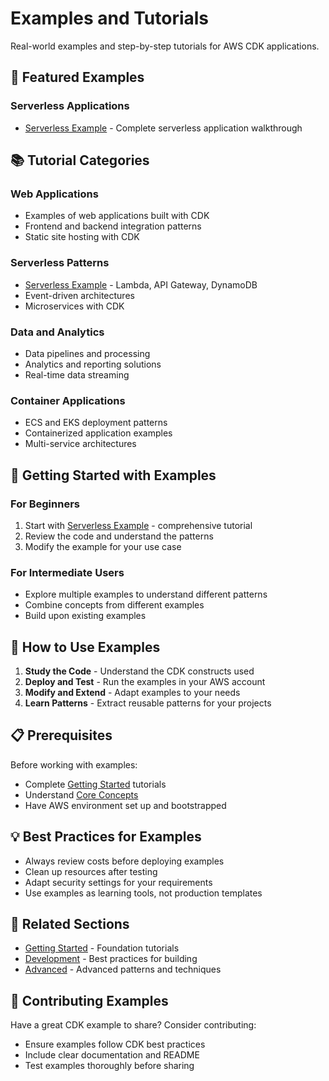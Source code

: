 # Examples and Tutorials

Real-world examples and step-by-step tutorials for AWS CDK applications.

## 🎯 Featured Examples

### Serverless Applications
- [Serverless Example](serverless_example.md) - Complete serverless application walkthrough

## 📚 Tutorial Categories

### Web Applications
- Examples of web applications built with CDK
- Frontend and backend integration patterns
- Static site hosting with CDK

### Serverless Patterns
- [Serverless Example](serverless_example.md) - Lambda, API Gateway, DynamoDB
- Event-driven architectures
- Microservices with CDK

### Data and Analytics
- Data pipelines and processing
- Analytics and reporting solutions
- Real-time data streaming

### Container Applications
- ECS and EKS deployment patterns
- Containerized application examples
- Multi-service architectures

## 🚀 Getting Started with Examples

### For Beginners
1. Start with [Serverless Example](serverless_example.md) - comprehensive tutorial
2. Review the code and understand the patterns
3. Modify the example for your use case

### For Intermediate Users
- Explore multiple examples to understand different patterns
- Combine concepts from different examples
- Build upon existing examples

## 🔧 How to Use Examples

1. **Study the Code** - Understand the CDK constructs used
2. **Deploy and Test** - Run the examples in your AWS account
3. **Modify and Extend** - Adapt examples to your needs
4. **Learn Patterns** - Extract reusable patterns for your projects

## 📋 Prerequisites

Before working with examples:
- Complete [Getting Started](../01-getting-started/) tutorials
- Understand [Core Concepts](../02-core-concepts/)
- Have AWS environment set up and bootstrapped

## 💡 Best Practices for Examples

- Always review costs before deploying examples
- Clean up resources after testing
- Adapt security settings for your requirements
- Use examples as learning tools, not production templates

## 🔗 Related Sections

- [Getting Started](../01-getting-started/) - Foundation tutorials
- [Development](../03-development/) - Best practices for building
- [Advanced](../05-advanced/) - Advanced patterns and techniques

## 🤝 Contributing Examples

Have a great CDK example to share? Consider contributing:
- Ensure examples follow CDK best practices
- Include clear documentation and README
- Test examples thoroughly before sharing